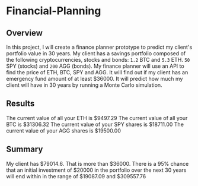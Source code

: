 # Financial-Planning

## Overview
In this project, I will create a finance planner prototype to predict my client's portfolio value in 30 years.
My client has a savings portfolio composed of the following cryptocurrencies, stocks and bonds:
`1.2` BTC and `5.3` ETH. `50` SPY (stocks) and `200` AGG (bonds).
My finance planner will use an API to find the price of ETH, BTC, SPY and AGG.
It will find out if my client has an emergency fund amount of at least $36000.
It will predict how much my client will have in 30 years by running a Monte Carlo simulation.

## Results
The current value of all your ETH is $9497.29
The current value of all your BTC is $31306.32
The current value of your SPY shares is $18711.00
The current value of your AGG shares is $19500.00

## Summary
My client has $79014.6. That is more than $36000.
There is a 95% chance that an initial investment of $20000 in the portfolio over the next 30 years will end within in the range of $19087.09 and $309557.76
